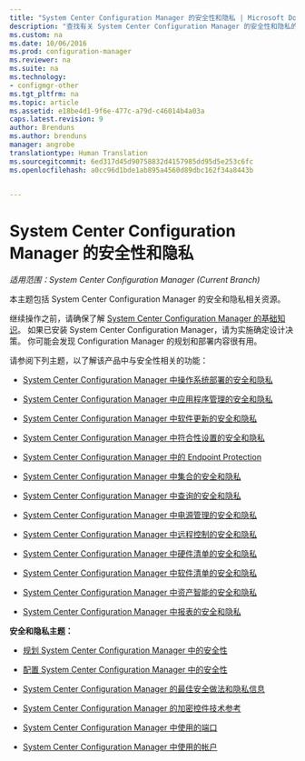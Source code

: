 ```yaml
---
title: "System Center Configuration Manager 的安全性和隐私 | Microsoft Docs"
description: "查找有关 System Center Configuration Manager 的安全性和隐私的资源。"
ms.custom: na
ms.date: 10/06/2016
ms.prod: configuration-manager
ms.reviewer: na
ms.suite: na
ms.technology:
- configmgr-other
ms.tgt_pltfrm: na
ms.topic: article
ms.assetid: e18be4d1-9f6e-477c-a79d-c46014b4a03a
caps.latest.revision: 9
author: Brenduns
ms.author: brenduns
manager: angrobe
translationtype: Human Translation
ms.sourcegitcommit: 6ed317d45d90758832d4157985dd95d5e253c6fc
ms.openlocfilehash: a0cc96d1bde1ab895a4560d89dbc162f34a8443b


---
```

# <a name="security-and-privacy-for-system-center-configuration-manager"></a>System Center Configuration Manager 的安全性和隐私

*适用范围：System Center Configuration Manager (Current Branch)*

本主题包括 System Center Configuration Manager 的安全和隐私相关资源。  

 继续操作之前，请确保了解 [System Center Configuration Manager 的基础知识](../../../core/understand/fundamentals.md)。 如果已安装 System Center Configuration Manager，请为实施确定设计决策。 你可能会发现 Configuration Manager 的规划和部署内容很有用。  

 请参阅下列主题，以了解该产品中与安全性相关的功能：  

-   [System Center Configuration Manager 中操作系统部署的安全和隐私](../../../osd/plan-design/security-and-privacy-for-operating-system-deployment.md)  

-   [System Center Configuration Manager 中应用程序管理的安全和隐私](../../../apps/plan-design/security-and-privacy-for-application-management.md)  

-   [System Center Configuration Manager 中软件更新的安全和隐私](../../../sum/plan-design/security-and-privacy-for-software-updates.md)  

-   [System Center Configuration Manager 中符合性设置的安全和隐私](../../../compliance/plan-design/security-and-privacy-for-compliance-settings.md)  

-   [System Center Configuration Manager 中的 Endpoint Protection](../../../protect/deploy-use/endpoint-protection.md)  

-   [System Center Configuration Manager 中集合的安全和隐私](../../../core/clients/manage/collections/security-and-privacy-for-collections.md)  

-   [System Center Configuration Manager 中查询的安全和隐私](../../../core/servers/manage/security-and-privacy-for-queries.md)  

-   [System Center Configuration Manager 中电源管理的安全和隐私](../../../core/clients/manage/power/security-and-privacy-for-power-management.md)  

-   [System Center Configuration Manager 中远程控制的安全和隐私](../../../core/clients/manage/remote-control/security-and-privacy-for-remote-control.md)  

-   [System Center Configuration Manager 中硬件清单的安全和隐私](../../../core/clients/manage/inventory/security-and-privacy-for-hardware-inventory.md)  

-   [System Center Configuration Manager 中软件清单的安全和隐私](../../../core/clients/manage/inventory/security-and-privacy-for-software-inventory.md)  

-   [System Center Configuration Manager 中资产智能的安全和隐私](../../../core/clients/manage/asset-intelligence/security-and-privacy-for-asset-intelligence.md)  

-   [System Center Configuration Manager 中报表的安全和隐私](../../../core/servers/manage/security-and-privacy-for-reporting.md)  



 **安全和隐私主题：**  

-   [规划 System Center Configuration Manager 中的安全性](../../../core/plan-design/security/plan-for-security.md)  

-   [配置 System Center Configuration Manager 中的安全性](../../../core/plan-design/security/configure-security.md)  


-   [System Center Configuration Manager 的最佳安全做法和隐私信息](../../../core/plan-design/security/security-best-practices-and-privacy-information.md)  

-   [System Center Configuration Manager 的加密控件技术参考](../../../protect/deploy-use/cryptographic-controls-technical-reference.md)  

-   [System Center Configuration Manager 中使用的端口](../../../core/plan-design/hierarchy/ports.md)  

-   [System Center Configuration Manager 中使用的帐户](../../../core/plan-design/hierarchy/accounts.md)  



<!--HONumber=Dec16_HO3-->


